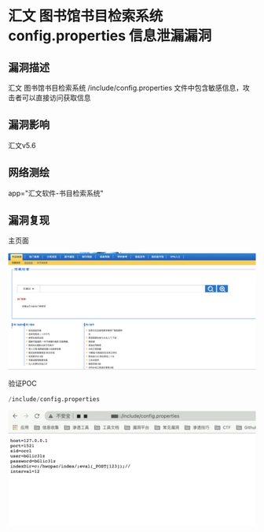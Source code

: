 # 汇文 图书馆书目检索系统 config.properties 信息泄漏漏洞

## 漏洞描述

汇文 图书馆书目检索系统 /include/config.properties 文件中包含敏感信息，攻击者可以直接访问获取信息

## 漏洞影响

<a-checkbox checked>汇文v5.6</a-checkbox></br>

## 网络测绘

<a-checkbox checked>app="汇文软件-书目检索系统"</a-checkbox></br>

## 漏洞复现

主页面

![img](../../../.vuepress/public/img/1630045057643-890dd489-c6a9-45c5-aec6-74c6cf88175a.png)

验证POC

```python
/include/config.properties
```

![img](../../../.vuepress/public/img/1630047202406-ff9604d5-fa69-4717-a916-ce2d0757d92c.png)